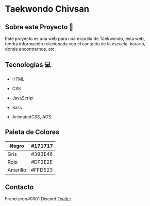 # Taekwondo Chivsan

## Sobre este Proyecto 🥋

Este proyecto es una web para una escuela de Taekwondo, esta web, tendrá información relacionada con el contacto de la escuela, horario, donde encontrarnos, etc.

## Tecnologías 💻

- HTML

- CSS

- JavaScript

- Sass

- AnimatedCSS, AOS.

## Paleta de Colores

| Negro    | #171717 |
|----------|---------|
| Gris     | #393E46 |
| Rojo     | #DF2E2E |
| Amarillo | #FFD523 |

## Contacto

Franciscoo#0001 Discord
[Twitter](https://twitter.com/FrancisCode_)
